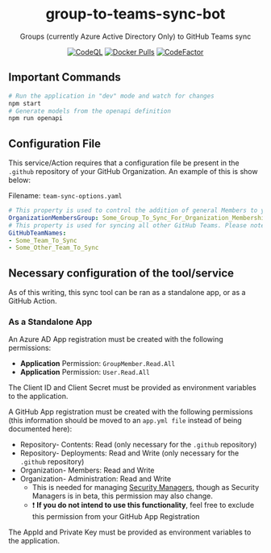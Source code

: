 <div align="center">

# group-to-teams-sync-bot

Groups (currently Azure Active Directory Only) to GitHub Teams sync

[![CodeQL](https://github.com/cloudpups/github-teams-user-sync/actions/workflows/codeql.yml/badge.svg)](https://github.com/cloudpups/github-teams-user-sync/actions/workflows/codeql.yml) [![Docker Pulls](https://img.shields.io/docker/pulls/trfc/github-teams-user-sync)](https://hub.docker.com/r/trfc/github-teams-user-sync) [![CodeFactor](https://www.codefactor.io/repository/github/cloudpups/github-teams-user-sync/badge)](https://www.codefactor.io/repository/github/cloudpups/github-teams-user-sync)

</div>

## Important Commands

```sh
# Run the application in "dev" mode and watch for changes
npm start
# Generate models from the openapi definition
npm run openapi
```

## Configuration File

This service/Action requires that a configuration file be present in the `.github` repository of your GitHub Organization. An example of this is show below:

Filename: `team-sync-options.yaml`
```yaml
# This property is used to control the addition of general Members to your Organization.
OrganizationMembersGroup: Some_Group_To_Sync_For_Organization_Membership
# This property is used for syncing all other GitHub Teams. Please note that users must also be a part of the `OrganizationMembersGroup` for the synchronization of the teams below to function properly.
GitHubTeamNames:
- Some_Team_To_Sync
- Some_Other_Team_To_Sync
```

## Necessary configuration of the tool/service

As of this writing, this sync tool can be ran as a standalone app, or as a GitHub Action.

### As a Standalone App

An Azure AD App registration must be created with the following permissions:

* **Application** Permission: `GroupMember.Read.All`
* **Application** Permission: `User.Read.All`

The Client ID and Client Secret must be provided as environment variables to the application.

A GitHub App registration must be created with the following permissions (this information should be moved to an `app.yml file` instead of being documented here):

* Repository- Contents: Read (only necessary for the `.github` repository)
* Repository- Deployments: Read and Write (only necessary for the `.github` repository)
* Organization- Members: Read and Write
* Organization- Administration: Read and Write
    * This is needed for managing [Security Managers](https://docs.github.com/en/enterprise-cloud@latest/rest/orgs/security-managers?apiVersion=2022-11-28), though as Security Managers is in beta, this permission may also change.
    * ❗ **If you do not intend to use this functionality**, feel free to exclude this permission from your GitHub App Registration

The AppId and Private Key must be provided as environment variables to the application.
